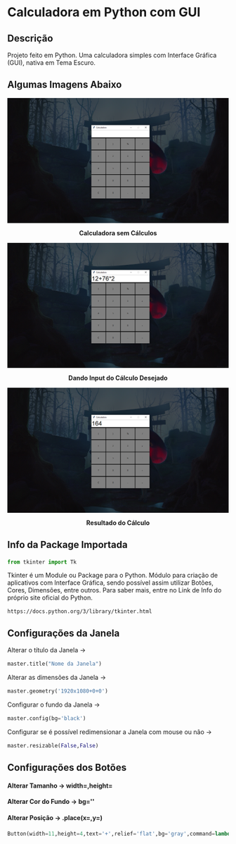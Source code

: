 # Calculadora em Python com GUI

## Descrição

Projeto feito em Python. Uma calculadora simples com Interface Gráfica (GUI), nativa em Tema Escuro.

## Algumas Imagens Abaixo

<img align="center" src="screenshot/print1.png">

<p align="center"><b>Calculadora sem Cálculos</b></p>

<img align="center" src="screenshot/print2.png">

<p align="center"><b>Dando Input do Cálculo Desejado</b></p>

<img align="center" src="screenshot/print3.png">

<p align="center"><b>Resultado do Cálculo</b></p>

## Info da Package Importada

~~~py
from tkinter import Tk
~~~

Tkinter é um Module ou Package para o Python. Módulo para criação de aplicativos com Interface Gráfica, sendo possível assim utilizar Botões, Cores, Dimensões, entre outros.
Para saber mais, entre no Link de Info do próprio site oficial do Python.
~~~
https://docs.python.org/3/library/tkinter.html
~~~

## Configurações da Janela

Alterar o título da Janela ->

~~~py
master.title("Nome da Janela")
~~~

Alterar as dimensões da Janela ->

~~~py
master.geometry('1920x1080+0+0')
~~~

Configurar o fundo da Janela ->

~~~py
master.config(bg='black')
~~~

Configurar se é possível redimensionar a Janela com mouse ou não ->

~~~py
master.resizable(False,False)
~~~

## Configurações dos Botões

#### Alterar Tamanho -> width=,height=
#### Alterar Cor do Fundo -> bg=''
#### Alterar Posição -> .place(x=,y=)

~~~py
Button(width=11,height=4,text='+',relief='flat',bg='gray',command=lambda:self.show('+')).place(x=270 ,y=275)
~~~
